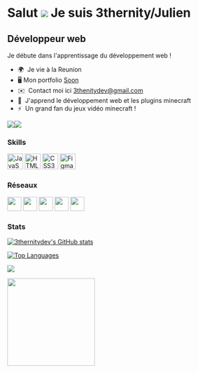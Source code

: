 Salut ![](https://user-images.githubusercontent.com/18350557/176309783-0785949b-9127-417c-8b55-ab5a4333674e.gif) Je suis 3thernity/Julien
=================================================================================================================================

Développeur web
---------------

Je débute dans l'apprentissage du développement web !

* 🌍  Je vie à la  Reunion
* 🖥️ Mon portfolio [Soon](http://github.com/3thernityDev)
* ✉️  Contact moi ici [3thenitydev@gmail.com](mailto:3thenitydev@gmail.com)
* 🧠  J'apprend le développement web et les plugins minecraft
* ⚡  Un grand fan du jeux vidéo minecraft !

<a href="https://www.github.com/3thernitydev" target="_blank" rel="noreferrer"><img
src="https://img.shields.io/github/followers/3thernitydev?logo=github&style=for-the-badge&color=facc15&labelColor=1c1917" /></a><a href="https://www.twitch.tv/3thernity" target="_blank" rel="noreferrer"><img
src="https://img.shields.io/twitch/status/3thernity?logo=twitchsx&style=for-the-badge&color=facc15&labelColor=1c1917&label=TWITCH+STATUS" /></a>

### Skills


<p align="left">
<a href="https://developer.mozilla.org/en-US/docs/Web/JavaScript" target="_blank" rel="noreferrer"><img src="https://raw.githubusercontent.com/danielcranney/readme-generator/main/public/icons/skills/javascript-colored.svg" width="36" height="36" alt="JavaScript" /></a>
<a href="https://developer.mozilla.org/en-US/docs/Glossary/HTML5" target="_blank" rel="noreferrer"><img src="https://raw.githubusercontent.com/danielcranney/readme-generator/main/public/icons/skills/html5-colored.svg" width="36" height="36" alt="HTML5" /></a>
<a href="https://www.w3.org/TR/CSS/#css" target="_blank" rel="noreferrer"><img src="https://raw.githubusercontent.com/danielcranney/readme-generator/main/public/icons/skills/css3-colored.svg" width="36" height="36" alt="CSS3" /></a>
<a href="https://www.figma.com/" target="_blank" rel="noreferrer"><img src="https://raw.githubusercontent.com/danielcranney/readme-generator/main/public/icons/skills/figma-colored.svg" width="36" height="36" alt="Figma" /></a>
</p>


### Réseaux

<p align="left"> <a href="https://discord.com/users/3thernity#7886" target="_blank" rel="noreferrer"><img src="https://raw.githubusercontent.com/danielcranney/readme-generator/main/public/icons/socials/discord.svg" width="32" height="32" /></a> <a href="https://www.github.com/3thernitydev" target="_blank" rel="noreferrer"><img src="https://raw.githubusercontent.com/danielcranney/readme-generator/main/public/icons/socials/github.svg" width="32" height="32" /></a> <a href="https://www.twitter.com/3thernity" target="_blank" rel="noreferrer"><img src="https://raw.githubusercontent.com/danielcranney/readme-generator/main/public/icons/socials/twitter.svg" width="32" height="32" /></a> <a href="https://www.youtube.com/@3thernitydev" target="_blank" rel="noreferrer"><img src="https://raw.githubusercontent.com/danielcranney/readme-generator/main/public/icons/socials/youtube.svg" width="32" height="32" /></a> <a href="https://www.twitch.tv/3thernity" target="_blank" rel="noreferrer"><img src="https://raw.githubusercontent.com/danielcranney/readme-generator/main/public/icons/socials/twitch.svg" width="32" height="32" /></a></p>

### Stats

<a href="http://www.github.com/3thernitydev"><img src="https://github-readme-stats.vercel.app/api?username=3thernitydev&show_icons=true&hide=&count_private=true&title_color=f97316&text_color=ffffff&icon_color=facc15&bg_color=1c1917&hide_border=true&show_icons=true" alt="3thernitydev's GitHub stats" /></a>

<a href="https://github.com/3thernitydev" align="left"><img src="https://github-readme-stats.vercel.app/api/top-langs/?username=3thernitydev&langs_count=10&title_color=f97316&text_color=ffffff&icon_color=facc15&bg_color=1c1917&hide_border=true&locale=en&custom_title=Top%20%Languages" alt="Top Languages" /></a>

<a href="http://www.github.com/3thernitydev"><img src="https://github-readme-streak-stats.herokuapp.com/?user=3thernitydev&stroke=ffffff&background=1c1917&ring=f97316&fire=f97316&currStreakNum=ffffff&currStreakLabel=f97316&sideNums=ffffff&sideLabels=ffffff&dates=ffffff&hide_border=true" /></a>




<a href="https://www.buymeacoffee.com/3thernity"><img src="https://img.buymeacoffee.com/button-api/?text=Buy me a fox&emoji=🦊&slug=3thernity&button_colour=ff7300&font_colour=000000&font_family=Cookie&outline_colour=000000&coffee_colour=FFDD00" width="200" /></a>
